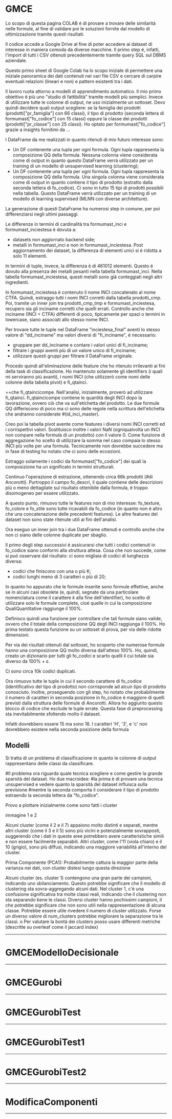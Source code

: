 # GMCE
Lo scopo di questa pagina COLAB é di provare a trovare delle similaritá nelle formule, al fine di validare poi le soluzioni fornite dal modello di ottimizzazione tramite questi risultati.

Il codice accede a Google Drive al fine di poter accedere ai dataset di interesse in maniera comoda da diverse macchine. Il primo step é, infatti, l'import di tutti i CSV ottenuti precedentemente tramite query SQL sul DBMS aziendale.

Questo primo sheet di Google Colab ha lo scopo iniziale di permettere una iniziale panoramica dei dati contenuti nei vari file CSV e cercare di carpire eventuali relazioni (lineari e non) e pattern esistenti tra i dati.

Il lavoro ruota attorno a modelli di apprendimento automatico. Il mio primo obiettivo è più uno "studio di fattibilità" tramite modelli più semplici. Invece di utilizzare tutte le colonne di output, ne uso inizialmente un sottoset. Devo quindi decidere quali output scegliere: se la famiglia dei prodotti (prodotti["pr_famiglia"] con 66 classi), il tipo di prodotto (seconda lettera di formumast["fo_codice"] con 15 classi) oppure la classe dei prodotti (prodotti["pr_classe"] con 25 classi). Ho optato per formumast["fo_codice"] grazie a insights fornitimi da ...

I DataFrame da me realizzati in quanto ritenuti di mio futuro interesse sono:
- Un DF contenente una tupla per ogni formula. Ogni tupla rappresenta la composizione QQ della formula. Nessuna colonna viene considerata come di output in quanto questo DataFrame verrà utilizzato per un training di un modello di unsupervised learning (clustering);
- Un DF contenente una tupla per ogni formula. Ogni tupla rappresenta la composizione QQ della formula. Una singola colonna viene considerata come di output in quanto contiene il tipo di prodotto (estratto dalla seconda lettera di fo_codice). Ci sono in tutto 15 tipi di prodotti possibili nella tabella. Questo DataFrame verrà utilizzato per un training di un modello di learning supervised (MLNN con diverse architetture).

La generazione di questi DataFrame ha numerosi step in comune, per poi differenziarsi negli ultimi passaggi.

Le differenze in termini di cardinalità tra formumast_inci e formumast_inciestesa è dovuta a:
- datasets non aggiornato backend side;
- metalli in formumast_inci e non in formumast_inciestesa.
Post aggiornamento dei dataset, la differenza di elementi unici si è ridotta a solo 11 elementi.

In termini di tuple, invece, la differenza è di 461012 elementi. Questo è dovuto alla presenza dei metalli pesanti nella tabella formumast_inci. Nella tabella formumast_inciestesa, questi metalli sono già conteggiati negli altri ingredienti.

In formumast_inciestesa è contenuto il nome INCI concatenato al nome CTFA. Quindi, estraggo tutti i nomi INCI corretti dalla tabella prodotti_cmp. Poi, tramite un inner join tra prodotti_cmp_tmp e formumast_inciestesa, recupero sia gli inciname corretti che quelli errati. Controllo anche che inciname (INCI + CTFA) differenti di poco, tipicamente per spazi o termini in lowercase, siano associati allo stesso nome INCI.

Per trovare tutte le tuple nel DataFrame "inciestesa_final" aventi lo stesso valore di "dd_inciname" ma valori diversi di "fi_inciname", é necessario:
- gruppare per dd_inciname e contare i valori unici di fi_inciname;
- filtrare i gruppi aventi più di un valore unico di fi_inciname;
- utilizzare questi gruppi per filtrare il DataFrame originale.

Procedo quindi all'eliminazione delle feature che ho ritenuto irrilevanti ai fini della task di classificazione. Ho mantenuto solamente gli identifiers (i quali mi serviranno più avanti), i nomi INCI (che utilizzerò come nomi delle colonne della tabella pivot) e fi_qtainci. 

==che fi_qtaincicompe. Nell'analisi, inizialmente, proverò ad utilizzare fi_qtainci. fi_qtaincicompe contiene le quantità degli INCI dopo la lavorazione, ovvero ciò che va sull'etichetta del prodotto. Le due formule QQ differiscono di poco ma ci sono delle regole nella scrittura dell'etichetta che andranno considerate #(id_inci_master).

Creo poi la tabella pivot avente come features i diversi nomi INCI corretti ed i corrispettivi valori. Sostituisco inoltre i valori NaN (ogniqualvolta un INCI non compare nella formula di un prodotto) con il valore 0. Come funzione di aggregazione ho scelto di utilizzare la somma nel caso compaia lo stesso INCI più volte per una formula. Tecnicamente non dovrebbe succedere ma in fase di testing ho notato che ci sono delle eccezioni.

Estraggo solamente i codici da formumast["fo_codice"] dei quali la composizione ha un significato in termini strutturali.

Continuo l'operazione di estrazione, ottenendo circa 66k prodotti (#di Ancorotti). Purtroppo il campo fo_descri, il quale contiene delle descrizioni piú o meno dettagliate sul risultato ottenibile dalla formula, è troppo disomogeneo per essere utilizzato.

A questo punto, rimuovo tutte le features non di mio interesse: fo_texture, fo_colore e fo_stile sono tutte ricavabili da fo_codice (in quanto non é altro che una concatenazione delle precedenti features). Le altre features del dataset non sono state ritenute utili ai fini dell'analisi.

Ora eseguo un inner join tra i due DataFrame ottenuti e controllo anche che non ci siano delle colonne duplicate per sbaglio.

Il primo degli step successivi è assicurarsi che tutti i codici contenuti in fo_codice siano conformi alla struttura attesa. Cosa che non succede, come si può osservare dal risultato: ci sono migliaia di codici di lunghezza diversa:
- codici che finiscono con una o più K;
- codici lunghi meno di 3 caratteri o più di 20;

In quanto ho appurato che le formule inserite sono formule effettive, anche se in alcuni casi obsolete (e, quindi, segnate da una particolare nomenclatura come il carattere $k$ alla fine dell'identifier), ho scelto di utilizzare solo le formule complete, cioé quelle in cui la composizione QualiQuantitative raggiunge il $100\%$.

Definisco quindi una funzione per controllare che tali formule siano valide, ovvero che il totale della composizione QQ degli INCI raggiunga il 100%. Ho prima testato questa funzione su un sottoset di prova, per via delle ridotte dimensioni.

Per via dei risultati ottenuti dal sottoset, ho scoperto che numerose formule hanno una composizione QQ molto diversa dall'atteso $100\%$. Ho, quindi, creato un dizionario per tutti gli fo_codici e scarto quelli il cui totale sia diverso da 100% + $\varepsilon$. 

Ci sono circa 10k codici duplicati.

Ora rimuovo tutte le tuple in cui il secondo carattere di fo_codice (identificativo del tipo di prodotto) non corrisponde ad alcun tipo di prodotto conosciuto. Inoltre, proseguendo con gli step, ho notato che probabilmente il numero di caratteri in seconda posizione in fo_codice è maggiore di quelli previsti dalla struttura delle formule di Ancorotti. Allora ho aggiunto questo blocco di codice che esclude le tuple errate. Questa fase di preprocessing sta inevitabilmente sfoltendo molto il dataset.

Infatti dovrebbero essere 15 ma sono 18. I caratteri  'H', '3', e 'c' non dovrebbero esistere nella seconda posizione della formula

## Modelli

Si tratta di un problema di classificazione in quanto le colonne di output rappresentano delle classi da classificare.

#Il problema ora riguarda quale tecnica scegliere e come gestire la grande sparsità del dataset. Ho due macroidee: #la prima è di provare una tecnica unsupervised e vedere quanto la sparsità del dataset influisca sulla previsione #mentre la seconda comporta il considerare il tipo di prodotto estraendo la seconda lettera da "fo_codice".


Provo a plottare inizialmente come sono fatti i cluster

immagine 1 e 2

Alcuni cluster (come il 2 e il 7) appaiono molto distinti e separati, mentre altri cluster (come il 3 e il 5) sono più vicini e potenzialmente sovrapposti, suggerendo che i dati in queste aree potrebbero avere caratteristiche simili e non essere facilmente separabili. Altri cluster, come l'11 (viola chiaro) e il 10 (grigio), sono più diffusi, indicando una maggiore variabilità all'interno del cluster.

Prima Componente (PCA1): Probabilmente cattura la maggior parte della varianza nei dati, con cluster distesi lungo questa direzione


Alcuni cluster (es. cluster 1) contengono una gran parte dei campioni, indicando uno sbilanciamento. Questo potrebbe significare che il modello di clustering sta sovra-aggregando alcuni dati. Nel cluster 1, c'è una confusione significativa tra molte classi reali, indicando che il clustering non sta separando bene le classi.
Diversi cluster hanno pochissimi campioni, il che potrebbe significare che non sono utili nella rappresentazione di alcuna classe.
Potrebbe essere utile rivedere il numero di cluster utilizzato. Forse un diverso valore di num_clusters potrebbe migliorare la separazione tra le classi.
o
Per valutare la bontà dei clusters posso usare differenti metriche (descritte su overleaf come il jaccard index)

-----

# GMCEModelloDecisionale

-----

# GMCEGurobi


-----

# GMCEGurobiTest


-----

# GMCEGurobiTest1


-----

# GMCEGurobiTest2


-----

# ModificaComponenti


-----
